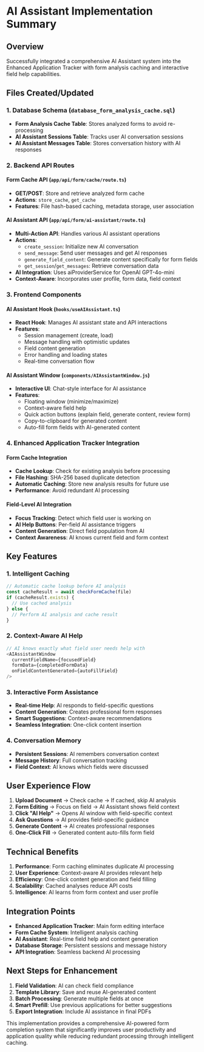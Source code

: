 # AI Assistant Implementation Summary

## Overview
Successfully integrated a comprehensive AI Assistant system into the Enhanced Application Tracker with form analysis caching and interactive field help capabilities.

## Files Created/Updated

### 1. Database Schema (`database_form_analysis_cache.sql`)
- **Form Analysis Cache Table**: Stores analyzed forms to avoid re-processing
- **AI Assistant Sessions Table**: Tracks user AI conversation sessions
- **AI Assistant Messages Table**: Stores conversation history with AI responses

### 2. Backend API Routes

#### Form Cache API (`app/api/form/cache/route.ts`)
- **GET/POST**: Store and retrieve analyzed form cache
- **Actions**: `store_cache`, `get_cache`
- **Features**: File hash-based caching, metadata storage, user association

#### AI Assistant API (`app/api/form/ai-assistant/route.ts`)
- **Multi-Action API**: Handles various AI assistant operations
- **Actions**:
  - `create_session`: Initialize new AI conversation
  - `send_message`: Send user messages and get AI responses
  - `generate_field_content`: Generate content specifically for form fields
  - `get_session`/`get_messages`: Retrieve conversation data
- **AI Integration**: Uses aiProviderService for OpenAI GPT-4o-mini
- **Context-Aware**: Incorporates user profile, form data, field context

### 3. Frontend Components

#### AI Assistant Hook (`hooks/useAIAssistant.ts`)
- **React Hook**: Manages AI assistant state and API interactions
- **Features**:
  - Session management (create, load)
  - Message handling with optimistic updates
  - Field content generation
  - Error handling and loading states
  - Real-time conversation flow

#### AI Assistant Window (`components/AIAssistantWindow.js`)
- **Interactive UI**: Chat-style interface for AI assistance
- **Features**:
  - Floating window (minimize/maximize)
  - Context-aware field help
  - Quick action buttons (explain field, generate content, review form)
  - Copy-to-clipboard for generated content
  - Auto-fill form fields with AI-generated content

### 4. Enhanced Application Tracker Integration

#### Form Cache Integration
- **Cache Lookup**: Check for existing analysis before processing
- **File Hashing**: SHA-256 based duplicate detection
- **Automatic Caching**: Store new analysis results for future use
- **Performance**: Avoid redundant AI processing

#### Field-Level AI Integration
- **Focus Tracking**: Detect which field user is working on
- **AI Help Buttons**: Per-field AI assistance triggers
- **Content Generation**: Direct field population from AI
- **Context Awareness**: AI knows current field and form context

## Key Features

### 1. Intelligent Caching
```javascript
// Automatic cache lookup before AI analysis
const cacheResult = await checkFormCache(file)
if (cacheResult.exists) {
  // Use cached analysis
} else {
  // Perform AI analysis and cache result
}
```

### 2. Context-Aware AI Help
```javascript
// AI knows exactly what field user needs help with
<AIAssistantWindow 
  currentFieldName={focusedField}
  formData={completedFormData}
  onFieldContentGenerated={autoFillField}
/>
```

### 3. Interactive Form Assistance
- **Real-time Help**: AI responds to field-specific questions
- **Content Generation**: Creates professional form responses
- **Smart Suggestions**: Context-aware recommendations
- **Seamless Integration**: One-click content insertion

### 4. Conversation Memory
- **Persistent Sessions**: AI remembers conversation context
- **Message History**: Full conversation tracking
- **Field Context**: AI knows which fields were discussed

## User Experience Flow

1. **Upload Document** → Check cache → If cached, skip AI analysis
2. **Form Editing** → Focus on field → AI Assistant shows field context
3. **Click "AI Help"** → Opens AI window with field-specific context
4. **Ask Questions** → AI provides field-specific guidance
5. **Generate Content** → AI creates professional responses
6. **One-Click Fill** → Generated content auto-fills form field

## Technical Benefits

1. **Performance**: Form caching eliminates duplicate AI processing
2. **User Experience**: Context-aware AI provides relevant help
3. **Efficiency**: One-click content generation and field filling
4. **Scalability**: Cached analyses reduce API costs
5. **Intelligence**: AI learns from form context and user profile

## Integration Points

- **Enhanced Application Tracker**: Main form editing interface
- **Form Cache System**: Intelligent analysis caching
- **AI Assistant**: Real-time field help and content generation
- **Database Storage**: Persistent sessions and message history
- **API Integration**: Seamless backend AI processing

## Next Steps for Enhancement

1. **Field Validation**: AI can check field compliance
2. **Template Library**: Save and reuse AI-generated content
3. **Batch Processing**: Generate multiple fields at once
4. **Smart Prefill**: Use previous applications for better suggestions
5. **Export Integration**: Include AI assistance in final PDFs

This implementation provides a comprehensive AI-powered form completion system that significantly improves user productivity and application quality while reducing redundant processing through intelligent caching.